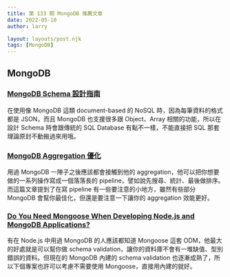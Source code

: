 ```yaml
---
title: 第 133 期 MongoDB 推薦文章
date: 2022-05-10
author: larry

layout: layouts/post.njk
tags: [MongoDB]
---
```


## MongoDB

<!-- summary -->

### [MongoDB Schema 設計指南](https://blog.toright.com/posts/4483/mongodb-schema-%E8%A8%AD%E8%A8%88%E6%8C%87%E5%8D%97.html)

在使用像 MongoDB 這類 document-based 的 NoSQL 時，因為每筆資料的格式都是 JSON，而且 MongoDB 也支援很多跟 Object、Array 相關的功能，所以在設計 Schema 時會跟傳統的 SQL Database 有點不一樣，不能直接把 SQL 那套理論原封不動搬過來用哦。

<!-- summary -->

### [MongoDB Aggregation 優化](https://blog.myctw.cc/post/acdb.html)

用過 MongoDB 一陣子之後應該都會接觸到他的 aggregation，他可以把你想要做的一系列操作寫成一個落落長的 pipeline，譬如說先搜尋、統計、最後做排序。而這篇文章提到了在寫 pipeline 有一些要注意的小地方，雖然有些部分 MongoDB 會幫你最佳化，但還是要注意一下讓你的 aggregation 效能更好。

### [Do You Need Mongoose When Developing Node.js and MongoDB Applications?](https://www.mongodb.com/developer/article/mongoose-versus-nodejs-driver/)

有在 Node.js 中用過 MongoDB 的人應該都知道 Mongoose 這套 ODM，他最大的好處就是可以幫你做 schema validation，讓你的資料庫不會有一堆缺值、型別錯誤的資料。但現在的 MongoDB 內建的 schema validation 也逐漸成熟了，所以下個專案也許可以考慮不需要使用 Mongoose，直接用內建的就好。
